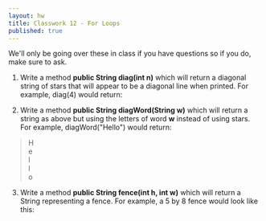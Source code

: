 ```yaml
---
layout: hw
title: Classwork 12 - For Loops
published: true
---
```


We'll only be going over these in class if you have questions so if you do, make sure to ask.

 1. Write a method **public String diag(int n)** which will return a diagonal string of stars that will appear to be a diagonal line when printed. For example, diag(4) would return:



 2. Write a method **public String diagWord(String w)** which will return a string as above but using the letters of word **w** instead of using stars. For example, diagWord("Hello") would return:

 > H  
 >  e  
 >   l  
 >    l  
 >     o  

 3. Write a method **public String fence(int h, int w)** which will return a String representing a fence. For example, a 5 by 8 fence would look like this:


 